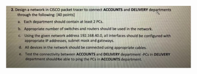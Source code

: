![screen shot](https://github.com/YuklidD/Cisco-project1/blob/main/Screenshot%202024-02-15%20224845.jpg?raw=true)

